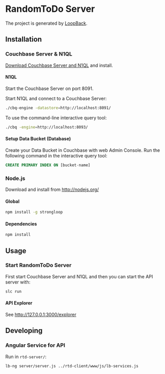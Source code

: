 # RandomToDo Server

The project is generated by [LoopBack](http://loopback.io).

## Installation

### Couchbase Server & N1QL

[Download Couchbase Server and N1QL](http://www.couchbase.com/nosql-databases/downloads) and install.

#### N1QL

Start the Couchbase Server on port 8091.

Start N1QL and connect to a Couchbase Server:

```bash
./cbq-engine -datastore=http://localhost:8091/
```

To use the command-line interactive query tool:

```bash
./cbq -engine=http://localhost:8093/
```

#### Setup Data Bucket (Database)

Create your Data Bucket in Couchbase with web Admin Console.
Run the following command in the interactive query tool:

```sql
CREATE PRIMARY INDEX ON [bucket-name]
```

### Node.js

Download and install from http://nodejs.org/

#### Global

```bash
npm install -g strongloop
```

#### Dependencies

```bash
npm install
```

## Usage

### Start RandomToDo Server

First start Couchbase Server and N1QL
and then you can start the API server with:

```bash
slc run
```

#### API Explorer

See http://127.0.0.1:3000/explorer

## Developing

### Angular Service for API

Run in `rtd-server/`:

```bash
lb-ng server/server.js ../rtd-client/www/js/lb-services.js
```
